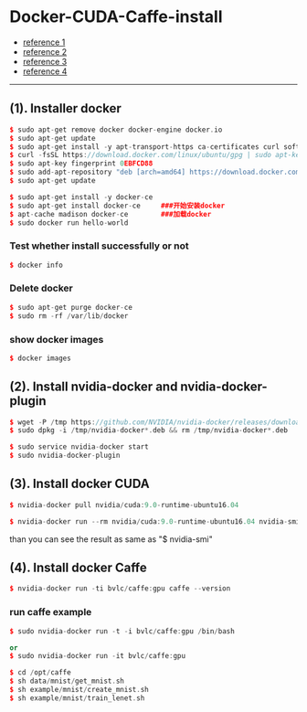 # Docker-CUDA-Caffe-install

- [reference 1](https://blog.csdn.net/qq_41493990/article/details/81624419)
- [reference 2](https://blog.csdn.net/junxiacaocao/article/details/79471770)
- [reference 3](https://zhuanlan.zhihu.com/p/28916121)
- [reference 4](https://blog.csdn.net/u011987514/article/details/70943378)
---

## (1). Installer docker
```C++
$ sudo apt-get remove docker docker-engine docker.io
$ sudo apt-get update
$ sudo apt-get install -y apt-transport-https ca-certificates curl software-properties-common
$ curl -fsSL https://download.docker.com/linux/ubuntu/gpg | sudo apt-key add -
$ sudo apt-key fingerprint 0EBFCD88 
$ sudo add-apt-repository "deb [arch=amd64] https://download.docker.com/linux/ubuntu $(lsb_release -cs) stable"
$ sudo apt-get update
```

```C++
$ sudo apt-get install -y docker-ce
$ sudo apt-get install docker-ce     ###开始安装docker 
$ apt-cache madison docker-ce        ###加载docker 
$ sudo docker run hello-world
```

### Test whether install successfully or not 
```C++
$ docker info 
```

### Delete docker
```C++
$ sudo apt-get purge docker-ce
$ sudo rm -rf /var/lib/docker
```

### show docker images
```C++
$ docker images
```

## (2). Install nvidia-docker and nvidia-docker-plugin
```C++
$ wget -P /tmp https://github.com/NVIDIA/nvidia-docker/releases/download/v1.0.1/nvidia-docker_1.0.1-1_amd64.deb  
$ sudo dpkg -i /tmp/nvidia-docker*.deb && rm /tmp/nvidia-docker*.deb
```

```C++
$ sudo service nvidia-docker start
$ sudo nvidia-docker-plugin
```

## (3). Install docker CUDA
```C++
$ nvidia-docker pull nvidia/cuda:9.0-runtime-ubuntu16.04
```
```C++
$ nvidia-docker run --rm nvidia/cuda:9.0-runtime-ubuntu16.04 nvidia-smi
```
than you can see the result as same as "$ nvidia-smi" <br/>


## (4). Install docker Caffe
```C++
$ nvidia-docker run -ti bvlc/caffe:gpu caffe --version 
```

### run caffe example
```C++
$ sudo nvidia-docker run -t -i bvlc/caffe:gpu /bin/bash 

or 
$ sudo nvidia-docker run -it bvlc/caffe:gpu

```

```C++
$ cd /opt/caffe
$ sh data/mnist/get_mnist.sh
$ sh example/mnist/create_mnist.sh
$ sh example/mnist/train_lenet.sh
```

